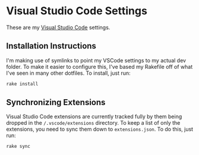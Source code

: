# Visual Studio Code Settings

These are my [Visual Studio Code](https://code.visualstudio.com/) settings.

## Installation Instructions

I'm making use of symlinks to point my VSCode settings to my actual dev folder.
To make it easier to configure this, I've based my Rakefile off of what I've
seen in many other dotfiles. To install, just run:

```sh
rake install
```

## Synchronizing Extensions

Visual Studio Code extensions are currently tracked fully by them being
dropped in the `/.vscode/extensions` directory. To keep a list of only the
extensions, you need to sync them down to `extensions.json`. To do this,
just run:

```sh
rake sync
```
